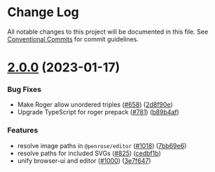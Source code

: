 # Change Log

All notable changes to this project will be documented in this file.
See [Conventional Commits](https://conventionalcommits.org) for commit guidelines.

# [2.0.0](https://github.com/penrose/penrose/compare/v1.3.0...v2.0.0) (2023-01-17)

### Bug Fixes

- Make Roger allow unordered triples ([#658](https://github.com/penrose/penrose/issues/658)) ([2d8f90e](https://github.com/penrose/penrose/commit/2d8f90e6c6b7db1984c84c57ea94dc0fd396f974))
- Upgrade TypeScript for roger prepack ([#781](https://github.com/penrose/penrose/issues/781)) ([b89b4af](https://github.com/penrose/penrose/commit/b89b4afc60c781876bbb821124651507275211f2))

### Features

- resolve image paths in `@penrose/editor` ([#1018](https://github.com/penrose/penrose/issues/1018)) ([7bb69e6](https://github.com/penrose/penrose/commit/7bb69e6ecbec42b1f500067e7c77dcc92ac665fa))
- resolve paths for included SVGs ([#825](https://github.com/penrose/penrose/issues/825)) ([cedbf1b](https://github.com/penrose/penrose/commit/cedbf1b0f219f013a0c825e08007a2edc3b2c3bc))
- unify browser-ui and editor ([#1000](https://github.com/penrose/penrose/issues/1000)) ([3e7f647](https://github.com/penrose/penrose/commit/3e7f64729fb36ba7c735f0360dcc4f33fd04a49c))
